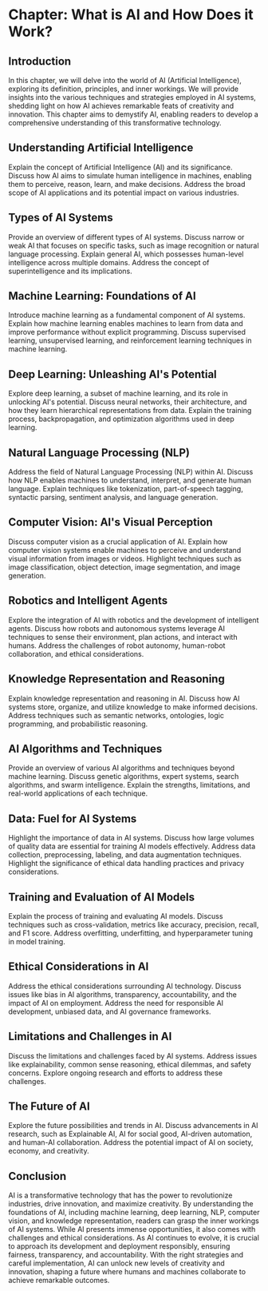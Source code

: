Chapter: What is AI and How Does it Work?
=========================================

Introduction
------------

In this chapter, we will delve into the world of AI (Artificial Intelligence), exploring its definition, principles, and inner workings. We will provide insights into the various techniques and strategies employed in AI systems, shedding light on how AI achieves remarkable feats of creativity and innovation. This chapter aims to demystify AI, enabling readers to develop a comprehensive understanding of this transformative technology.

Understanding Artificial Intelligence
-------------------------------------

Explain the concept of Artificial Intelligence (AI) and its significance. Discuss how AI aims to simulate human intelligence in machines, enabling them to perceive, reason, learn, and make decisions. Address the broad scope of AI applications and its potential impact on various industries.

Types of AI Systems
-------------------

Provide an overview of different types of AI systems. Discuss narrow or weak AI that focuses on specific tasks, such as image recognition or natural language processing. Explain general AI, which possesses human-level intelligence across multiple domains. Address the concept of superintelligence and its implications.

Machine Learning: Foundations of AI
-----------------------------------

Introduce machine learning as a fundamental component of AI systems. Explain how machine learning enables machines to learn from data and improve performance without explicit programming. Discuss supervised learning, unsupervised learning, and reinforcement learning techniques in machine learning.

Deep Learning: Unleashing AI's Potential
----------------------------------------

Explore deep learning, a subset of machine learning, and its role in unlocking AI's potential. Discuss neural networks, their architecture, and how they learn hierarchical representations from data. Explain the training process, backpropagation, and optimization algorithms used in deep learning.

Natural Language Processing (NLP)
---------------------------------

Address the field of Natural Language Processing (NLP) within AI. Discuss how NLP enables machines to understand, interpret, and generate human language. Explain techniques like tokenization, part-of-speech tagging, syntactic parsing, sentiment analysis, and language generation.

Computer Vision: AI's Visual Perception
---------------------------------------

Discuss computer vision as a crucial application of AI. Explain how computer vision systems enable machines to perceive and understand visual information from images or videos. Highlight techniques such as image classification, object detection, image segmentation, and image generation.

Robotics and Intelligent Agents
-------------------------------

Explore the integration of AI with robotics and the development of intelligent agents. Discuss how robots and autonomous systems leverage AI techniques to sense their environment, plan actions, and interact with humans. Address the challenges of robot autonomy, human-robot collaboration, and ethical considerations.

Knowledge Representation and Reasoning
--------------------------------------

Explain knowledge representation and reasoning in AI. Discuss how AI systems store, organize, and utilize knowledge to make informed decisions. Address techniques such as semantic networks, ontologies, logic programming, and probabilistic reasoning.

AI Algorithms and Techniques
----------------------------

Provide an overview of various AI algorithms and techniques beyond machine learning. Discuss genetic algorithms, expert systems, search algorithms, and swarm intelligence. Explain the strengths, limitations, and real-world applications of each technique.

Data: Fuel for AI Systems
-------------------------

Highlight the importance of data in AI systems. Discuss how large volumes of quality data are essential for training AI models effectively. Address data collection, preprocessing, labeling, and data augmentation techniques. Highlight the significance of ethical data handling practices and privacy considerations.

Training and Evaluation of AI Models
------------------------------------

Explain the process of training and evaluating AI models. Discuss techniques such as cross-validation, metrics like accuracy, precision, recall, and F1 score. Address overfitting, underfitting, and hyperparameter tuning in model training.

Ethical Considerations in AI
----------------------------

Address the ethical considerations surrounding AI technology. Discuss issues like bias in AI algorithms, transparency, accountability, and the impact of AI on employment. Address the need for responsible AI development, unbiased data, and AI governance frameworks.

Limitations and Challenges in AI
--------------------------------

Discuss the limitations and challenges faced by AI systems. Address issues like explainability, common sense reasoning, ethical dilemmas, and safety concerns. Explore ongoing research and efforts to address these challenges.

The Future of AI
----------------

Explore the future possibilities and trends in AI. Discuss advancements in AI research, such as Explainable AI, AI for social good, AI-driven automation, and human-AI collaboration. Address the potential impact of AI on society, economy, and creativity.

Conclusion
----------

AI is a transformative technology that has the power to revolutionize industries, drive innovation, and maximize creativity. By understanding the foundations of AI, including machine learning, deep learning, NLP, computer vision, and knowledge representation, readers can grasp the inner workings of AI systems. While AI presents immense opportunities, it also comes with challenges and ethical considerations. As AI continues to evolve, it is crucial to approach its development and deployment responsibly, ensuring fairness, transparency, and accountability. With the right strategies and careful implementation, AI can unlock new levels of creativity and innovation, shaping a future where humans and machines collaborate to achieve remarkable outcomes.
